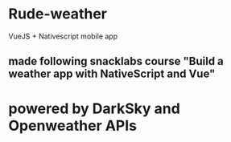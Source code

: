 # Rude-weather
VueJS + Nativescript mobile app

## made following snacklabs course "Build a weather app with NativeScript and Vue"

# powered by DarkSky and Openweather APIs